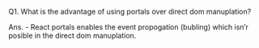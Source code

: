 Q1. What is the advantage of using portals over direct dom manuplation?

Ans. - React portals enables the event propogation (bubling) which isn’r posible in the direct dom manuplation.